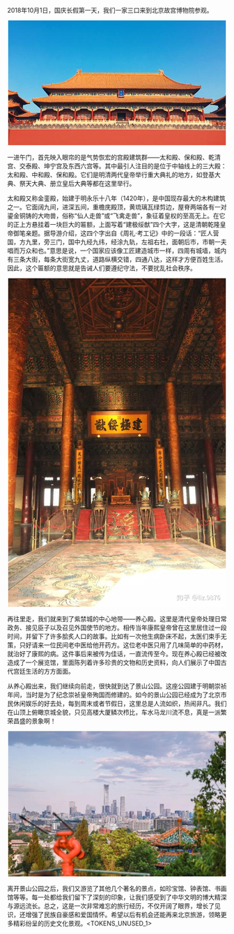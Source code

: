2018年10月1日，国庆长假第一天，我们一家三口来到北京故宫博物院参观。
<div align="center"> <img src="temp_1000_3.png" width = 500/> </div>

一进午门，首先映入眼帘的是气势恢宏的宫殿建筑群——太和殿、保和殿、乾清宫、交泰殿、坤宁宫及东西六宫等。其中最引人注目的是位于中轴线上的三大殿：太和殿、中和殿、保和殿。它们是明清两代皇帝举行重大典礼的地方，如登基大典、祭天大典、册立皇后大典等都在这里举行。

太和殿又称金銮殿，始建于明永乐十八年（1420年），是中国现存最大的木构建筑之一。它面阔九间，进深五间，重檐庑殿顶，黄琉璃瓦绿剪边，屋脊两端各有一对鎏金铜铸的大吻兽，俗称“仙人走兽”或“飞禽走兽”，象征着皇权的至高无上。在它的正上方悬挂着一块巨大的匾额，上面写着“建极绥猷”四个大字，这是清朝乾隆皇帝御笔亲题。据导游介绍，这四个字出自《周礼·考工记》中的一段话：“匠人营国，方九里，旁三门，国中九经九纬，经涂九轨，左祖右社，面朝后市，市朝一夫唱而万众和也。”意思是说，一个国家应该像工匠建造城市一样，四周有城墙，城内有三条大街，每条大街宽九丈，道路纵横交错，四通八达，这样才方便百姓生活。因此，这个匾额的意思就是告诫人们要遵纪守法，不要扰乱社会秩序。
<div align="center"> <img src="temp_1002_2.png" width = 500/> </div>

再往里走，我们就来到了紫禁城的中心地带——养心殿。这里是清代皇帝处理日常政务、接见臣子以及召见外国使节的地方。相传当年康熙皇帝曾在这里居住过一段时间，并留下了许多脍炙人口的故事。比如有一次他生病卧床不起，太医们束手无策，只好请来一位民间老中医给他开药方。这位老中医只用了几味简单的中药材，就治好了康熙的病。这件事后来被传为佳话，一直流传至今。现在养心殿已经被改造成了一个展览馆，里面陈列着许多珍贵的文物和历史资料，向人们展示了中国古代宫廷生活的方方面面。

从养心殿出来，我们继续向前走，很快就到达了景山公园。这座公园建于明朝崇祯年间，当时是为了纪念崇祯皇帝殉国而修建的。如今的景山公园已经成为了北京市民休闲娱乐的好去处，每到周末或者节假日，这里总是人流如织，热闹非凡。我们在山顶上俯瞰京城全貌，只见高楼大厦鳞次栉比，车水马龙川流不息，真是一派繁荣昌盛的景象啊！
<div align="center"> <img src="temp_1004_3.png" width = 500/> </div>

离开景山公园之后，我们又游览了其他几个著名的景点，如珍宝馆、钟表馆、书画馆等等。每一处都给我们留下了深刻的印象，让我们感受到了中华文明的博大精深与源远流长。总之，这是一次非常难忘的旅行经历，不仅开阔了眼界，增长了见识，还增强了民族自豪感和爱国情怀。希望以后有机会还能再来北京旅游，领略更多精彩纷呈的历史文化景观。<TOKENS_UNUSED_1>